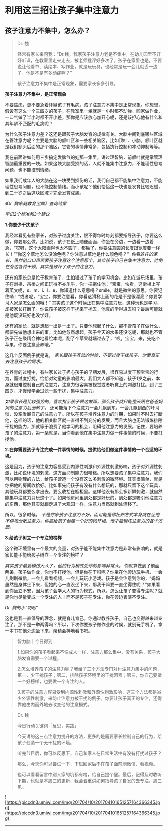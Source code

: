 # 利用这三招让孩子集中注意力

## 孩子注意力不集中，怎么办？

> Dr. 魏
> 
> 经常有家长来问我：“Dr.魏，我家孩子注意力老是不集中，在幼儿园里不好好听课，在教室里走来走去，被老师批评好多次了。孩子在家里也是，不要说让他看书、读绘本、写作业，就是玩玩具，也经常是玩一会儿就丢一边了，他是不是有多动症啊？”
> 
> 孩子注意力不集中是正常现象，需要家长多多引导。

 **孩子注意力不集中，是正常现象**

不要焦虑，更不要急着怀疑孩子有毛病。孩子注意力不集中是正常现象。你想想，假设有这么一个三四岁的孩子，在教室里一坐就是一小时都不动弹，回家做作业，一口气做了半小时都不开小差，那你是应该放心加开心呢，还是该担心他有什么和其年龄不匹配的毛病呢？

为什么孩子注意力差？这还是跟孩子大脑发育的规律有关。大脑中间到底哪些区域在管注意力呢？主要是大脑的额叶区和一些相关脑区，比如顶叶、小脑。额叶区就是我们额头后面的那个脑区，它管的事情非常多，包括执行控制和冲动抑制等等。

我在前面讲如何用三步搞定发脾气的娃那一集里，讲过理智脑，前额叶就是掌管理智脑最重要的一块。如果这块大脑受损的话，人就不能集中注意力，不能理性思考问题，也不能控制情绪。

如果我们成年人的大脑在这一块受到损伤的话，我们自己都不能集中注意力，不能理性思考问题，也不能控制情绪。而小孩呢？他们恰恰这一块也是发育比较迟缓，到二十岁之后这块区域才完全发育成熟。

 *《Dr. 魏家庭教育宝典》查询结果*

 *牢记2个标准和3个建议*

 **1.你要少干扰孩子**

我经常看见有些家长，对孩子过度关注，恨不得每时每刻都要指导孩子，你要这么做，你要那么做。比如说，孩子在纸上随便画画，你坐在旁边，一边看一边着急，“哎呀，这个太阳画得也太不圆了，都扁了，你要注意圆的长度跟宽度要一样长！”“你这个草地怎么没涂色呢？你注意过草地是什么颜色吗？”  *你看这样的家长，虽然他口口声声要孩子注意这个注意那个，其实孩子自己在集中注意力，他倒在旁边各种干预，其实是破坏了孩子的注意力。*

还有的家长总是忙于教育孩子，生怕错过了孩子的学习机会。比如在游乐场里，孩子在滑梯、吊桥之间正玩得不亦乐乎，你一把拖住他：“宝宝，快看，这滑梯上写着英文呢，s、m、i、l、e，你知道什么意思吗？smile，就是微笑的意思，你要记住呦！”或者呢，“宝宝，你要注意看，你看这滑梯上画的花是不是很漂亮？你要学习人家是怎么画的哦！” 其实孩子这个时候正在集中注意力玩，这种玩也是学习，却被家长打断了。你说孩子被这样干扰来干扰去，他真的学得进去吗？最后可能就是他既没玩好也没学好。

还有的家长，就是想起一出是一出了。只要他想起了什么，那不管孩子在做什么，都要先做他想出来的事。比如他忽然想起，孩子今天的水果还没吃呢，那就也不管孩子正在聚精会神地看绘本呢，削了个苹果就端过去了，“哎，宝宝，来，先吃个苹果，你要注意营养哦。”

这几个反面例子就是说， *家长跟孩子互动的时候，不要过度干扰孩子，你要真正去注意孩子的需求。*

在养育的过程中，有些家长过于担心孩子的早期发展，很容易过度干预宝宝的行为，而过度打扰，恰恰对幼童的影响最大。我们大人都不知道，孩子1岁之前，本身就很难控制自己的注意力，注意力很容易被视觉或者听觉上的刺激打扰。到了三四岁，才慢慢学会过滤一些干扰，集中注意力。

 *如果家长是比较强势的，喜欢指示孩子做这做那，那么孩子就只能整天跟在爸爸妈妈的注意力后面转了。* 还可能落下个注意力一会儿飘到东，一会儿飘到西的坏习惯，没空发展自己的注意力了。所以在孩子培养注意力的时期，如果时不时去打断他，这样的话，他的相关脑区就一直得不到充分的发展，而且大脑也无法锻炼排除干扰的能力，那就等于浪费了他学习的机会，阻碍他注意力的发展。记住，要培养孩子的注意力，第一条就是，当你看到他在集中注意力做一件事情的时候，不要打搅他。

 **2.在你需要孩子专注完成一件事情的时候，提供给他们做这件事情的一个合适的环境。**

这是因为，孩子的注意力容易受到内源性刺激和外源性刺激影响，孩子对外源性刺激，比如说环境的刺激，这方面抑制能力很糟糕。所以想要孩子集中注意力，我们可以用物理的方法，给孩子营造一个没有这么多刺激的微环境。其实很简单，就是你把他的房间收拾好。比如事先问孩子有没有什么想玩的，那就只留下这个玩具，其他玩具都要么拿出去，要么收拾在橱柜里。这样他没有那么多新鲜刺激，就自然能集中注意力只玩这个了。如果他房间里到处都是好玩的，到处都是吸引他注意力的东西，那他其实就跟走进了大观园一样，注意力当然就到处漂移了。

所以，很多时候， *不是你家孩子注意力不好，而可能是你抚养方式本身就在让他不停地分散注意力，你要给孩子创建一个好的微环境，他才能锻炼注意力的各个方面。*

 **3.给孩子树立一个专注的榜样**

这个微环境里有一个最大的变量，对孩子能不能集中注意力是非常有影响的，就是家长能不能给孩子树立一个专注的榜样？

 *其实孩子最爱模仿大人了，他的行为模式受你的影响非常大。* 你就算做到了前面两条，孩子做作业，你也不打搅他，但是你在干吗呢？你坐在他旁边玩手机，一会儿刷刷微信，一会儿看看视频，一会儿玩玩小游戏。孩子是会注意到你的，“妈妈虽然是身体坐下来，但她的心一直没坐下来，那我干嘛要一直坐得住呢？”如果看到你坐立不安，因为孩子会学大人的行为模式，所以，怎么让孩子变得专注呢？就是你也尽量变成一个专注的人！而不是孩子在专注，你在旁边表演不专注。

 *Dr. 魏的小“叨叨”*

这也是我一直倡导的理念，就是育儿育己。你通过教养孩子，自己也变得越来越专注了，那不是一举两得吗？所以，下次你要孩子做作业的时候，就别玩手机了，拿一本书在他旁边坐下来，聚精会神地看书吧。

> 智力脑｜今日得到
> 
> 1.如果你的孩子看起来不像成人一样，注意力那么集中，没有关系，孩子大脑发育需要一个过程。
> 
> 2.怎么培养孩子的注意力呢？我给了三个方法专门对付注意力集中的问题，第一，少干扰孩子；第二，排除孩子环境里的干扰因素；第三，你自己要做一个好榜样，也要做一个专注的人。
> 
> 3.孩子的注意力容易受到内源性刺激和外源性刺激影响，这三个方法都是减少外源性刺激，来防止注意力被干扰的例子。你要让孩子真正的专注，还得靠他由内而外地去改变他的注意模式。

> Dr. 魏
> 
> 今日行动关键词「反思，实践」
> 
> 今天讲的这三点注意力提升的方法，更多的是需要家长控制自己的行为，给孩子创造一个无干扰的环境。
> 
> 听完节目后，你可以反思下，自己和家人在日常生活中有没有打扰过孩子？
> 
> 那么，今天你可以尝试一下，下班回家后不在孩子面前刷微信、看视频。
> 
> 也可以看看留言中别人家的坑都有啥，给自己提个醒。最后，记得及时收听下期，也就是本周三的更新，我会着重讲如何指导孩子自发的去专注。周三见。

![https://piccdn3.umiwi.com/img/201704/10/201704101651257164366345.jpg](https://piccdn3.umiwi.com/img/201704/10/201704101651257164366345.jpg)

---
